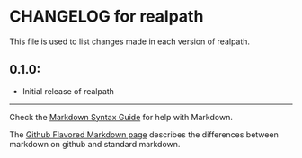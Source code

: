 # CHANGELOG for realpath

This file is used to list changes made in each version of realpath.

## 0.1.0:

* Initial release of realpath

- - -
Check the [Markdown Syntax Guide](http://daringfireball.net/projects/markdown/syntax) for help with Markdown.

The [Github Flavored Markdown page](http://github.github.com/github-flavored-markdown/) describes the differences between markdown on github and standard markdown.
